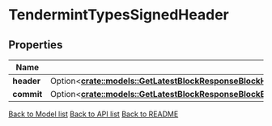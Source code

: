 # TendermintTypesSignedHeader

## Properties

Name | Type | Description | Notes
------------ | ------------- | ------------- | -------------
**header** | Option<[**crate::models::GetLatestBlockResponseBlockHeader**](GetLatestBlock_response_block_header.md)> |  | [optional]
**commit** | Option<[**crate::models::GetLatestBlockResponseBlockEvidenceEvidenceInnerLightClientAttackEvidenceConflictingBlockSignedHeaderCommit**](GetLatestBlock_response_block_evidence_evidence_inner_light_client_attack_evidence_conflicting_block_signed_header_commit.md)> |  | [optional]

[Back to Model list](../README.md#documentation-for-models) [Back to API list](../README.md#documentation-for-api-endpoints) [Back to README](../README.md)



